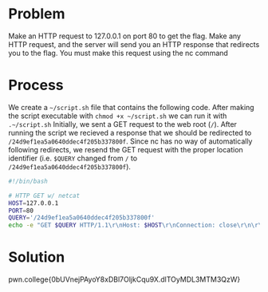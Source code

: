 # Problem

Make an HTTP request to 127.0.0.1 on port 80 to get the flag. Make any HTTP request, and the server will send you an HTTP response that redirects you to the flag.
You must make this request using the nc command

# Process

We create a `~/script.sh` file that contains the following code. After making the script executable with `chmod +x ~/script.sh` we can run it with `.~/script.sh` Initially, we sent a GET request to the web root (`/`). After running the script we recieved a response that we should be redirected to `/24d9ef1ea5a0640ddec4f205b337800f`. Since nc has no way of automatically following redirects, we resend the GET request with the proper location identifier (i.e. `$QUERY` changed from `/` to `/24d9ef1ea5a0640ddec4f205b337800f`).

```bash
#!/bin/bash

# HTTP GET w/ netcat
HOST=127.0.0.1
PORT=80
QUERY='/24d9ef1ea5a0640ddec4f205b337800f'
echo -e "GET $QUERY HTTP/1.1\r\nHost: $HOST\r\nConnection: close\r\n\r\n" | nc $HOST $PORT
```

# Solution

pwn.college{0bUVnejPAyoY8xDBl7OljkCqu9X.dlTOyMDL3MTM3QzW}
